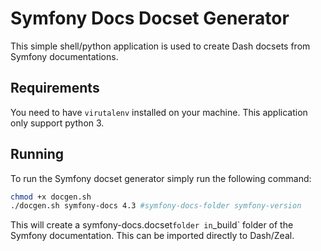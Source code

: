 # Symfony Docs Docset Generator

This simple shell/python application is used to create Dash docsets
from Symfony documentations.

## Requirements

You need to have `virutalenv` installed on your machine. This application
only support python 3.

## Running

To run the Symfony docset generator simply run the following command:

```bash
chmod +x docgen.sh
./docgen.sh symfony-docs 4.3 #symfony-docs-folder symfony-version
```

This will create a symfony-docs.docset` folder in `_build` folder of the
Symfony documentation. This can be imported directly to Dash/Zeal.